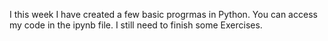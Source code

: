  I this week I have created a few basic progrmas in Python. You can access my code in the ipynb file.
 I still need to finish some Exercises. 
